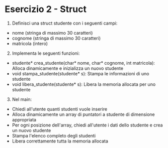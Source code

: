 # Esercizio 2 - Struct
1. Definisci una struct studente con i seguenti campi:

- nome (stringa di massimo 30 caratteri)
- cognome (stringa di massimo 30 caratteri)
- matricola (intero)


2. Implementa le seguenti funzioni:

- studente* crea_studente(char* nome, char* cognome, int matricola): Alloca dinamicamente e inizializza un nuovo studente
- void stampa_studente(studente* s): Stampa le informazioni di uno studente
- void libera_studente(studente* s): Libera la memoria allocata per uno studente


3. Nel main:

- Chiedi all'utente quanti studenti vuole inserire
- Alloca dinamicamente un array di puntatori a studente di dimensione appropriata
- Per ogni posizione dell'array, chiedi all'utente i dati dello studente e crea un nuovo studente
- Stampa l'elenco completo degli studenti
- Libera correttamente tutta la memoria allocata